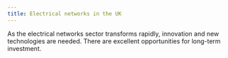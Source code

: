 ```yaml
---
title: Electrical networks in the UK
---
```

As the electrical networks sector transforms rapidly, innovation and new technologies are needed. There are excellent opportunities for long-term investment.
